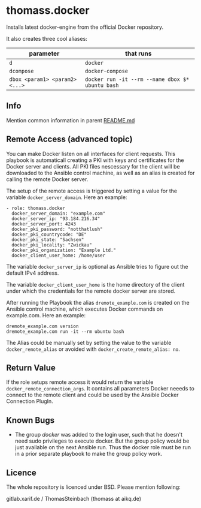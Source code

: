 # thomass.docker
Installs latest docker-engine from the official Docker repository.

It also creates three cool aliases:

parameter                      | that runs
------------------------------ | ------------------------------------------------
`d`                            | `docker`
`dcompose`                     | `docker-compose`
`dbox <param1> <param2> <...>` | `docker run -it --rm --name dbox $* ubuntu bash`

## Info
Mention common information in parent [README.md](../README.md)

## Remote Access (advanced topic)

You can make Docker listen on all interfaces for client requests. This playbook is automaticall creating a PKI with keys and certificates for the Docker server and clients. All PKI files nescessary for the client will be downloaded to the Ansible control machine, as well as an alias is created for calling the remote Docker server.

The setup of the remote access is triggered by setting a value for the variable `docker_server_domain`. Here an example:

```
- role: thomass.docker
  docker_server_domain: "example.com"
  docker_server_ip: "93.184.216.34"
  docker_server_port: 4243
  docker_pki_password: "notthatlush"
  docker_pki_countrycode: "DE"
  docker_pki_state: "Sachsen"
  docker_pki_locality: "Zwickau"
  docker_pki_organization: "Example Ltd."
  docker_client_user_home: /home/user
```

The variable `docker_server_ip` is optional as Ansible tries to figure out the default IPv4 address.

The variable `docker_client_user_home` is the home directory of the client under which the credentials for the remote docker server are stored.

After running the Playbook the alias `dremote_example.com` is created on the Ansible control machine, which executes Docker commands on example.com. Here an example:

```
dremote_example.com version
dremote_example.com run -it --rm ubuntu bash
```

The Alias could be manually set by setting the value to the variable `docker_remote_alias` or avoided with `docker_create_remote_alias: no`.

## Return Value

If the role setups remote access it would return the variable `docker_remote_connection_args`. It contains all parameters Docker neeeds to connect to the remote client and could be used by the Ansible Docker Connection PlugIn.

## Known Bugs
- The group _docker_ was added to the login user, such that he doesn't need sudo privileges to execute docker. But the group policy would be just available on the next Ansible run. Thus the docker role must be run in a prior separate playbook to make the group policy work.

## Licence
The whole repository is licenced under BSD. Please mention following:

gitlab.xarif.de / ThomasSteinbach (thomass at aikq.de)
